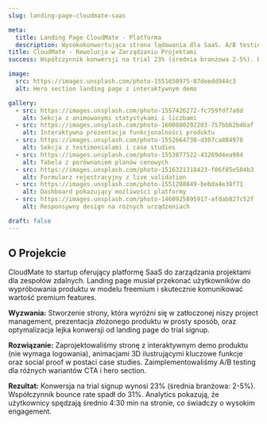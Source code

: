 ```yaml
---
slug: landing-page-cloudmate-saas

meta:
  title: Landing Page CloudMate - Platforma
  description: Wysokokonwertująca strona lądowania dla SaaS. A/B testing, animacje 3D, interaktywne
title: CloudMate - Rewolucja w Zarządzaniu Projektami
success: Współczynnik konwersji na trial 23% (średnia branżowa 2-5%). Pozyskano 1,200 płacących klientów w 6 miesięcy. Koszt pozyskania klienta (CAC) spadł o 58% dzięki optymalizacji lejka.

image:
  src: https://images.unsplash.com/photo-1551650975-87deedd944c3
  alt: Hero section landing page z interaktywnym demo

gallery:
  - src: https://images.unsplash.com/photo-1557426272-fc759fdf7a8d
    alt: Sekcja z animowanymi statystykami i liczbami
  - src: https://images.unsplash.com/photo-1600880292203-757bb62b4baf
    alt: Interaktywna prezentacja funkcjonalności produktu
  - src: https://images.unsplash.com/photo-1552664730-d307ca884978
    alt: Sekcja z testimonialami i case studies
  - src: https://images.unsplash.com/photo-1553877522-43269d4ea984
    alt: Tabela z porównaniem planów cenowych
  - src: https://images.unsplash.com/photo-1516321318423-f06f85e504b3
    alt: Formularz rejestracyjny z live validation
  - src: https://images.unsplash.com/photo-1551288049-bebda4e38f71
    alt: Dashboard pokazujący możliwości platformy
  - src: https://images.unsplash.com/photo-1460925895917-afdab827c52f
    alt: Responsywny design na różnych urządzeniach

draft: false
---
```


## O Projekcie

CloudMate to startup oferujący platformę SaaS do zarządzania projektami dla zespołów zdalnych. Landing page musiał przekonać użytkowników do wypróbowania produktu w modelu freemium i skutecznie komunikować wartość premium features.

**Wyzwania:** Stworzenie strony, która wyróżni się w zatłoczonej niszy project management, prezentacja złożonego produktu w prosty sposób, oraz optymalizacja lejka konwersji od landing page do trial signup.

**Rozwiązanie:** Zaprojektowaliśmy stronę z interaktywnym demo produktu (nie wymaga logowania), animacjami 3D ilustrującymi kluczowe funkcje oraz social proof w postaci case studies. Zaimplementowaliśmy A/B testing dla różnych wariantów CTA i hero section.

**Rezultat:** Konwersja na trial signup wynosi 23% (średnia branżowa: 2-5%). Współczynnik bounce rate spadł do 31%. Analytics pokazują, że użytkownicy spędzają średnio 4:30 min na stronie, co świadczy o wysokim engagement.
